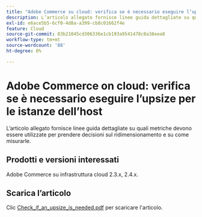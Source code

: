 ```yaml
---
title: "Adobe Commerce su cloud: verifica se è necessario eseguire l’upsize per le istanze dell’host"
description: L’articolo allegato fornisce linee guida dettagliate su quali metriche devono essere utilizzate per prendere decisioni sul ridimensionamento e su come misurarle.
exl-id: e6ace5b5-6cf0-4d8a-a399-cb8c01662f4e
feature: Cloud
source-git-commit: 83b21845cd306336e1cb193a9541478c8a38eea8
workflow-type: tm+mt
source-wordcount: '88'
ht-degree: 0%

---
```


# Adobe Commerce on cloud: verifica se è necessario eseguire l’upsize per le istanze dell’host

L’articolo allegato fornisce linee guida dettagliate su quali metriche devono essere utilizzate per prendere decisioni sul ridimensionamento e su come misurarle.

## Prodotti e versioni interessati

Adobe Commerce su infrastruttura cloud 2.3.x, 2.4.x.

## Scarica l’articolo

Clic [Check_if_an_upsize_is_needed.pdf](assets/Check_whether_an_upsize_is_needed.pdf) per scaricare l&#39;articolo.
